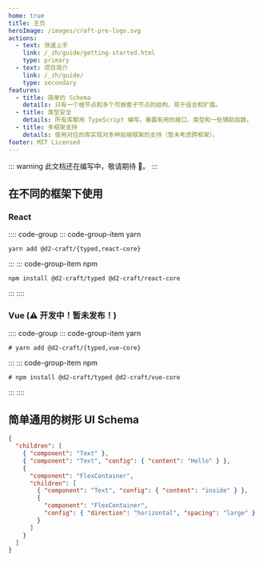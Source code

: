 ```yaml
---
home: true
title: 主页
heroImage: /images/craft-pre-logo.svg
actions:
  - text: 快速上手
    link: /_zh/guide/getting-started.html
    type: primary
  - text: 项目简介
    link: /_zh/guide/
    type: secondary
features:
  - title: 简单的 Schema
    details: 只有一个根节点和多个可嵌套子节点的结构，易于组合和扩展。
  - title: 类型安全
    details: 所有库都用 TypeScript 编写。暴露有用的接口、类型和一些辅助函数。
  - title: 多框架支持
    details: 使用对应的库实现对多种前端框架的支持（暂未考虑跨框架）。
footer: MIT Licensed
---
```


::: warning
此文档还在编写中，敬请期待 🍷。
:::

## 在不同的框架下使用

### React

:::: code-group
::: code-group-item yarn

```sh:no-line-numbers
yarn add @d2-craft/{typed,react-core}
```

:::
::: code-group-item npm

```sh:no-line-numbers
npm install @d2-craft/typed @d2-craft/react-core
```

:::
::::

### Vue (⚠️ 开发中！暂未发布！)

:::: code-group
::: code-group-item yarn

```sh:no-line-numbers
# yarn add @d2-craft/{typed,vue-core}
```

:::
::: code-group-item npm

```sh:no-line-numbers
# npm install @d2-craft/typed @d2-craft/vue-core
```

:::
::::

## 简单通用的树形 UI Schema

```json
{
  "children": [
    { "component": "Text" },
    { "component": "Text", "config": { "content": "Hello" } },
    {
      "component": "FlexContainer",
      "children": [
        { "component": "Text", "config": { "content": "inside" } },
        {
          "component": "FlexContainer",
          "config": { "direction": "horizontal", "spacing": "large" }
        }
      ]
    }
  ]
}
```
